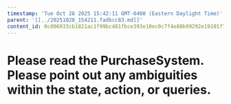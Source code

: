 ```yaml
---
timestamp: 'Tue Oct 28 2025 15:42:11 GMT-0400 (Eastern Daylight Time)'
parent: '[[../20251028_154211.fadbcc83.md]]'
content_id: 0c006033cb1821ac1f99bc481fbce393e10ec0c7f4e80b99292e19101f757d88
---
```


# Please read the PurchaseSystem. Please point out any ambiguities within the state, action, or queries.
